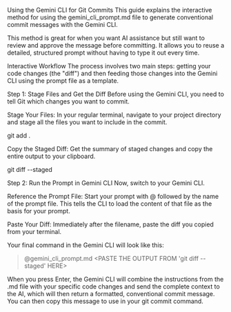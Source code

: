 Using the Gemini CLI for Git Commits
This guide explains the interactive method for using the gemini_cli_prompt.md file to generate conventional commit messages with the Gemini CLI.

This method is great for when you want AI assistance but still want to review and approve the message before committing. It allows you to reuse a detailed, structured prompt without having to type it out every time.

Interactive Workflow
The process involves two main steps: getting your code changes (the "diff") and then feeding those changes into the Gemini CLI using the prompt file as a template.

Step 1: Stage Files and Get the Diff
Before using the Gemini CLI, you need to tell Git which changes you want to commit.

Stage Your Files: In your regular terminal, navigate to your project directory and stage all the files you want to include in the commit.

git add .

Copy the Staged Diff: Get the summary of staged changes and copy the entire output to your clipboard.

git diff --staged

Step 2: Run the Prompt in Gemini CLI
Now, switch to your Gemini CLI.

Reference the Prompt File: Start your prompt with @ followed by the name of the prompt file. This tells the CLI to load the content of that file as the basis for your prompt.

Paste Your Diff: Immediately after the filename, paste the diff you copied from your terminal.

Your final command in the Gemini CLI will look like this:

> @gemini_cli_prompt.md <PASTE THE OUTPUT FROM 'git diff --staged' HERE>

When you press Enter, the Gemini CLI will combine the instructions from the .md file with your specific code changes and send the complete context to the AI, which will then return a formatted, conventional commit message. You can then copy this message to use in your git commit command.